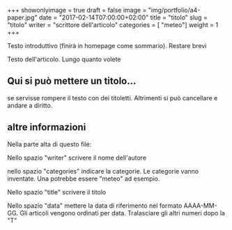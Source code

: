 +++
showonlyimage = true
draft = false
image = "img/portfolio/a4-paper.jpg"
date = "2017-02-14T07:00:00+02:00"
title = "titolo"
slug = "titolo"
writer = "scrittore dell'articolo"
categories = [ "meteo"]
weight = 1
+++

Testo introduttivo (finirà in homepage come sommario). Restare brevi
<!--more-->

Testo dell'articolo. Lungo quanto volete

## Qui si può mettere un titolo...

se servisse rompere il testo con dei titoletti. Altrimenti si può cancellare e andare a diritto.

## altre informazioni

Nella parte alta di questo file:

Nello spazio "writer" scrivere il nome dell'autore

nello spazio "categories" indicare la categorie. Le categorie vanno inventate. Una potrebbe essere "meteo" ad esempio.

Nello spazio "title" scrivere il titolo

Nello spazio "data" mettere la data di riferimento nel formato AAAA-MM-GG. Gli articoli vengono ordinati per data. Tralasciare gli altri numeri dopo la "T"
